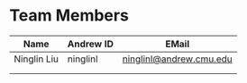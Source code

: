 # Team Members

| Name        | Andrew ID | EMail                   |
| ----------- | --------- | ----------------------- |
| Ninglin Liu | ninglinl  | ninglinl@andrew.cmu.edu |
|             |           |                         |
|             |           |                         |
